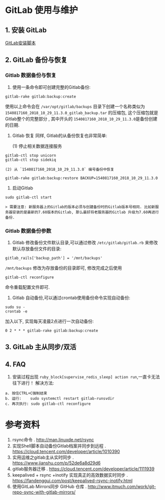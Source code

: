 # GitLab 使用与维护
## 1. 安装 GitLab
[GitLab安装脚本](./install_gitlab.sh)

## 2. GitLab 备份与恢复
### Gitlab 数据备份与恢复
1. 使用一条命令即可创建完整的Gitlab备份:
```
gitlab-rake gitlab:backup:create
```
使用以上命令会在 `/var/opt/gitlab/backups` 目录下创建一个名称类似为 `1540817160_2018_10_29_11.3.0_gitlab_backup.tar` 的压缩包, 这个压缩包就是Gitlab整个的完整部分 , 其中开头的 `1540817160_2018_10_29_11.3.0`是备份创建的日期.

1. Gitlab 恢复
同样, Gitlab的从备份恢复也非常简单:

    (1) 停止相关数据连接服务
```
gitlab-ctl stop unicorn
gitlab-ctl stop sidekiq
```

    (2) 从 `1540817160_2018_10_29_11.3.0` 编号备份中恢复
```
gitlab-rake gitlab:backup:restore BACKUP=1540817160_2018_10_29_11.3.0
```

1. 启动Gitlab
```
sudo gitlab-ctl start
```

    > 需要注意: 新服务器上的Gitlab的版本必须与创建备份时的Gitlab版本号相同. 比如新服务器安装的是最新的7.60版本的Gitlab, 那么最好将老服务器的Gitlab 升级为7.60再进行备份.

### Gitlab 数据备份参数
1. Gitlab 修改备份文件默认目录,可以通过修改 `/etc/gitlab/gitlab.rb` 来修改默认存放备份文件的目录:
```
gitlab_rails['backup_path'] = '/mnt/backups'
```
`/mnt/backups` 修改为存放备份的目录即可, 修改完成之后使用 
```
gitlab-ctl reconfigure
```
命令重载配置文件即可.

1. Gitlab 自动备份,可以通过crontab使用备份命令实现自动备份:
```
sudo su -
crontab -e
```
加入以下, 实现每天凌晨2点进行一次自动备份:
```
0 2 * * * gitlab-rake gitlab:backup:create
```

## 3. GitLab 主从同步/双活

## 4. FAQ
1. 安装过程出现 `ruby_block[supervise_redis_sleep] action run`,一直卡无法往下进行！
解决方法:<br>
```
a. 按住CTRL+C强制结束
b. 运行:    sudo systemctl restart gitlab-runsvdir
c. 再次执行: sudo gitlab-ctl reconfigure
```

# 参考资料
1. rsync命令 . http://man.linuxde.net/rsync 
1. 实现Shell脚本自动备份Gitlab档案并同步到远程 . https://cloud.tencent.com/developer/article/1010390
1. 实用运维之gitlab主从实时同步 . https://www.jianshu.com/p/52de6a8d29d6
1. gitlab服务器迁移
 . https://cloud.tencent.com/developer/article/1111939
1. keepalived + rsync +inotify 实现真正的高效数据实时同步 . https://fandenggui.com/post/keepalived-rsync-inotify.html 
1. 使用GitLab Mirrors同步 GitHub 仓库 . http://www.itmuch.com/work/git-repo-sync-with-gitlab-mirrors/